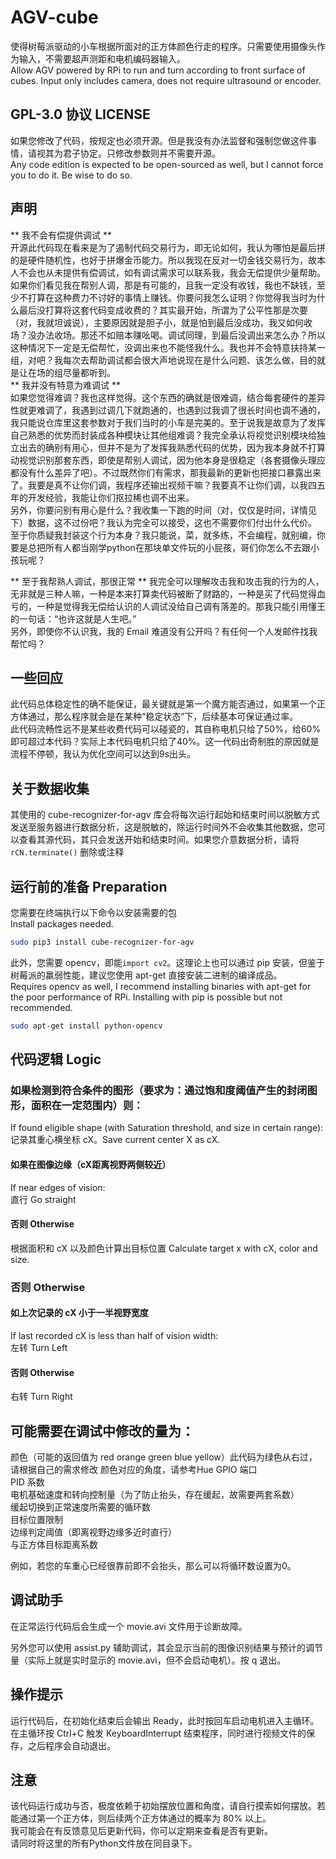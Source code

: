 # AGV-cube
使得树莓派驱动的小车根据所面对的正方体颜色行走的程序。只需要使用摄像头作为输入，不需要超声测距和电机编码器输入。  
Allow AGV powered by RPi to run and turn according to front surface of cubes. Input only includes camera, does not require ultrasound or encoder.

## GPL-3.0 协议 LICENSE
如果您修改了代码，按规定也必须开源。但是我没有办法监督和强制您做这件事情，请视其为君子协定。只修改参数则并不需要开源。  
Any code edition is expected to be open-sourced as well, but I cannot force you to do it. Be wise to do so.

## 声明

** 我不会有偿提供调试 **  
开源此代码现在看来是为了遏制代码交易行为，即无论如何，我认为哪怕是最后拼的是硬件随机性，也好于拼爆金币能力。所以我现在反对一切金钱交易行为，故本人不会也从未提供有偿调试，如有调试需求可以联系我，我会无偿提供少量帮助。  
如果你们看见我在帮别人调，那是有可能的，且我一定没有收钱，我也不缺钱，至少不打算在这种费力不讨好的事情上赚钱。你要问我怎么证明？你觉得我当时为什么最后没打算将这套代码变成收费的？其实最开始，所谓为了公平性那是次要（对，我就坦诚说），主要原因就是胆子小，就是怕到最后没成功，我又如何收场？没办法收场。那还不如赔本赚吆喝。调试同理，到最后没调出来怎么办？所以这种情况下一定是无偿帮忙，没调出来也不能怪我什么。我也并不会特意扶持某一组，对吧？我每次去帮助调试都会很大声地说现在是什么问题、该怎么做，目的就是让在场的组尽量都听到。  
** 我并没有特意为难调试 **  
如果您觉得难调？我也这样觉得。这个东西的确就是很难调，结合每套硬件的差异性就更难调了，我遇到过调几下就跑通的，也遇到过我调了很长时间也调不通的，我只能说仓库里这套参数对于我们当时的小车是完美的。至于说我是故意为了发挥自己熟悉的优势而封装成各种模块让其他组难调？我完全承认将视觉识别模块给独立出去的确别有用心，但并不是为了发挥我熟悉代码的优势，因为我本身就不打算动视觉识别那套东西，即使是帮别人调试，因为他本身是很稳定（各套摄像头理应都没有什么差异了吧）。不过既然你们有需求，那我最新的更新也把接口暴露出来了。我要是真不让你们调，我程序还输出视频干嘛？我要真不让你们调，以我四五年的开发经验，我能让你们抠拉稀也调不出来。  
另外，你要问别有用心是什么？我收集一下跑的时间（对，仅仅是时间，详情见下）数据，这不过份吧？我认为完全可以接受，这也不需要你们付出什么代价。  
至于你质疑我封装这个行为本身？我只能说，菜，就多练，不会编程，就别编，你要是总把所有人都当刚学python在那块单文件玩的小屁孩，哥们你怎么不去跟小孩玩呢？  

** 至于我帮熟人调试，那很正常 **
我完全可以理解攻击我和攻击我的行为的人，无非就是三种人嘛，一种是本来打算卖代码被断了财路的，一种是买了代码觉得血亏的，一种是觉得我无偿给认识的人调试没给自己调有落差的。那我只能引用懂王的一句话：“也许这就是人生吧。”  
另外，即使你不认识我，我的 Email 难道没有公开吗？有任何一个人发邮件找我帮忙吗？

## 一些回应
此代码总体稳定性的确不能保证，最关键就是第一个魔方能否通过，如果第一个正方体通过，那么程序就会是在某种“稳定状态”下，后续基本可保证通过率。  
此代码流畅性远不是某些收费代码可以碰瓷的，其自称电机只给了50%，给60%即可超过本代码？实际上本代码电机只给了40%。这一代码出奇制胜的原因就是流程不停顿，我认为优化空间可以达到9s出头。

## 关于数据收集
其使用的 cube-recognizer-for-agv 库会将每次运行起始和结束时间以脱敏方式发送至服务器进行数据分析，这是脱敏的，除运行时间外不会收集其他数据，您可以查看其源代码，其只会发送开始和结束时间。如果您介意数据分析，请将 `rCN.terminate()` 删除或注释

## 运行前的准备 Preparation

您需要在终端执行以下命令以安装需要的包  
Install packages needed.
```bash
sudo pip3 install cube-recognizer-for-agv
```
此外，您需要 opencv，即能`import cv2`。这理论上也可以通过 pip 安装，但鉴于树莓派的羸弱性能，建议您使用 apt-get 直接安装二进制的编译成品。  
Requires opencv as well, I recommend installing binaries with apt-get for the poor performance of RPi. Installing with pip is possible but not recommended.
```bash
sudo apt-get install python-opencv
```

## 代码逻辑 Logic

### 如果检测到符合条件的图形（要求为：通过饱和度阈值产生的封闭图形，面积在一定范围内）则：  
  If found eligible shape (with Saturation threshold, and size in certain range):  
  记录其重心横坐标 cX。Save current center X as cX.
  #### 如果在图像边缘（cX距离视野两侧较近）
  If near edges of vision:  
  直行 Go straight
  #### 否则 Otherwise
  根据面积和 cX 以及颜色计算出目标位置 Calculate target x with cX, color and size.
### 否则 Otherwise
  #### 如上次记录的 cX 小于一半视野宽度
  If last recorded cX is less than half of vision width:  
  左转 Turn Left
  #### 否则 Otherwise
  右转 Turn Right

## 可能需要在调试中修改的量为：
颜色（可能的返回值为 red orange green blue yellow）此代码为绿色从右过，请根据自己的需求修改
颜色对应的角度，请参考Hue
GPIO 端口  
PID 系数  
电机基础速度和转向控制量（为了防止抬头，存在缓起，故需要两套系数）  
缓起切换到正常速度所需要的循环数  
目标位置限制  
边缘判定阈值（即离视野边缘多近时直行）  
与正方体目标距离系数

例如，若您的车重心已经很靠前即不会抬头，那么可以将循环数设置为0。
## 调试助手
在正常运行代码后会生成一个 movie.avi 文件用于诊断故障。  

另外您可以使用 assist.py 辅助调试，其会显示当前的图像识别结果与预计的调节量（实际上就是实时显示的 movie.avi，但不会启动电机）。按 q 退出。

## 操作提示
运行代码后，在初始化结束后会输出 Ready，此时按回车启动电机进入主循环。  
在主循环按 Ctrl+C 触发 KeyboardInterrupt 结束程序，同时进行视频文件的保存，之后程序会自动退出。

## 注意
该代码运行成功与否，极度依赖于初始摆放位置和角度，请自行摸索如何摆放。若能通过第一个正方体，则后续两个正方体通过的概率为 80% 以上。  
我可能会在有反馈意见后更新代码，你可以定期来查看是否有更新。  
请同时将这里的所有Python文件放在同目录下。
